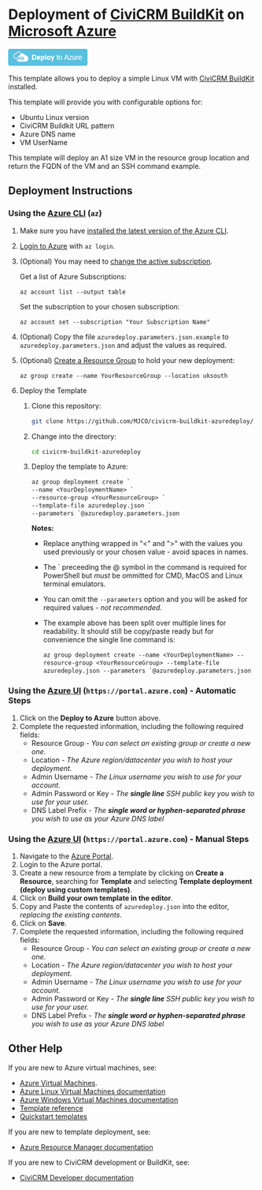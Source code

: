 # Deployment of [CiviCRM BuildKit](https://docs.civicrm.org/dev/en/latest/tools/buildkit) on [Microsoft Azure](https://www.azure.com)

[![Deploy to Azure](https://raw.githubusercontent.com/Azure/azure-quickstart-templates/master/1-CONTRIBUTION-GUIDE/images/deploytoazure.png)](https://portal.azure.com/#create/Microsoft.Template/uri/https%3A%2F%2Fraw.githubusercontent.com%2FMJCO%2Fcivicrm-buildkit-azuredeploy%2Fmaster%2Fazuredeploy.json)

This template allows you to deploy a simple Linux VM with [CiviCRM BuildKit](https://docs.civicrm.org/dev/en/latest/tools/buildkit) installed.

This template will provide you with configurable options for:

* Ubuntu Linux version
* CiviCRM Buildkit URL pattern
* Azure DNS name
* VM UserName

This template will deploy an A1 size VM in the resource group location and return the FQDN of the VM and an SSH command example.

## Deployment Instructions

### Using the [Azure CLI](https://docs.microsoft.com/en-us/cli/azure/) (`az`)

1. Make sure you have [installed the latest version of the Azure CLI](https://docs.microsoft.com/en-us/cli/azure/install-azure-cli?view=azure-cli-latest).
1. [Login to Azure](https://docs.microsoft.com/en-us/cli/azure/get-started-with-azure-cli?view=azure-cli-latest#sign-in) with `az login`.
1. (Optional) You may need to [change the active subscription](https://docs.microsoft.com/en-us/cli/azure/manage-azure-subscriptions-azure-cli?view=azure-cli-latest#change-the-active-subscription).

    Get a list of Azure Subscriptions:

    ``` pwsh
    az account list --output table
    ```

   Set the subscription to your chosen subscription:

   ``` pwsh
   az account set --subscription "Your Subscription Name"
   ```

1. (Optional) Copy the file `azuredeploy.parameters.json.example` to `azuredeploy.parameters.json` and adjust the values as required.
1. (Optional) [Create a Resource Group](https://docs.microsoft.com/en-us/cli/azure/azure-cli-vm-tutorial?view=azure-cli-latest&tutorial-step=2) to hold your new deployment:

    ``` pwsh
    az group create --name YourResourceGroup --location uksouth
    ```

1. Deploy the Template
    1. Clone this repository:

        ``` sh
        git clone https://github.com/MJCO/civicrm-buildkit-azuredeploy/
        ```

    1. Change into the directory:

        ``` sh
        cd civicrm-buildkit-azuredeploy
        ```

    1. Deploy the template to Azure:

        ``` pwsh
        az group deployment create `
        --name <YourDeploymentName> `
        --resource-group <YourResourceGroup> `
        --template-file azuredeploy.json `
        --parameters `@azuredeploy.parameters.json
        ```

        **Notes:**
        * Replace anything wrapped in "<" and ">" with the values you used previously or your chosen value - avoid spaces in names.
        * The ` preceeding the @ symbol in the command is required for PowerShell but *must* be ommitted for CMD, MacOS and Linux terminal emulators.
        * You can omit the `--parameters` option and you will be asked for required values - *not recommended*.
        * The example above has been split over multiple lines for readability. It should still be copy/paste ready but for convenience the single line command is:

            ``` pwsh
            az group deployment create --name <YourDeploymentName> --resource-group <YourResourceGroup> --template-file azuredeploy.json --parameters `@azuredeploy.parameters.json
            ```

### Using the [Azure UI](https://portal.azure.com) (`https://portal.azure.com`) - Automatic Steps

1. Click on the **Deploy to Azure** button above.
1. Complete the requested information, including the following required fields:
    * Resource Group - *You can select an existing group or create a new one.*
    * Location - *The Azure region/datacenter you wish to host your deployment.*
    * Admin Username - *The Linux username you wish to use for your account.*
    * Admin Password or Key - *The **single line** SSH public key you wish to use for your user.*
    * DNS Label Prefix - *The **single word or hyphen-separated phrase** you wish to use as your Azure DNS label*

### Using the [Azure UI](https://portal.azure.com) (`https://portal.azure.com`) - Manual Steps

1. Navigate to the [Azure Portal](https://portal.azure.com).
1. Login to the Azure portal.
1. Create a new resource from a template by clicking on **Create a Resource**, searching for **Template** and selecting **Template deployment (deploy using custom templates)**.
1. Click on **Build your own template in the editor**.
1. Copy and Paste the contents of `azuredeploy.json` into the editor, *replacing the existing contents*.
1. Click on **Save**.
1. Complete the requested information, including the following required fields:
    * Resource Group - *You can select an existing group or create a new one.*
    * Location - *The Azure region/datacenter you wish to host your deployment.*
    * Admin Username - *The Linux username you wish to use for your account.*
    * Admin Password or Key - *The **single line** SSH public key you wish to use for your user.*
    * DNS Label Prefix - *The **single word or hyphen-separated phrase** you wish to use as your Azure DNS label*

## Other Help

If you are new to Azure virtual machines, see:

* [Azure Virtual Machines](https://azure.microsoft.com/services/virtual-machines/).
* [Azure Linux Virtual Machines documentation](https://docs.microsoft.com/azure/virtual-machines/linux/)
* [Azure Windows Virtual Machines documentation](https://docs.microsoft.com/azure/virtual-machines/windows/)
* [Template reference](https://docs.microsoft.com/azure/templates/microsoft.compute/allversions)
* [Quickstart templates](https://azure.microsoft.com/resources/templates/?resourceType=Microsoft.Compute&pageNumber=1&sort=Popular)

If you are new to template deployment, see:

* [Azure Resource Manager documentation](https://docs.microsoft.com/azure/azure-resource-manager/)

If you are new to CiviCRM development or BuildKit, see:

* [CiviCRM Developer documentation](https://docs.civicrm.org/dev/en/latest)
